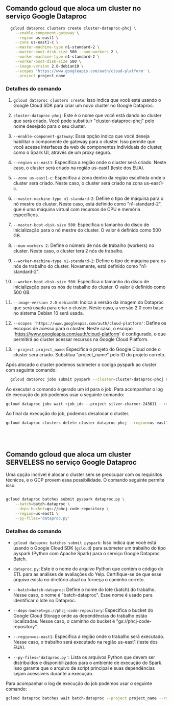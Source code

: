
## Comando gcloud que aloca um cluster no serviço Google Dataproc

```bash
  gcloud dataproc clusters create cluster-dataproc-phcj \
    --enable-component-gateway \
    --region us-east1 \
    --zone us-east1-c \
    --master-machine-type n1-standard-2 \
    --master-boot-disk-size 500 --num-workers 2 \
    --worker-machine-type n1-standard-2 \
    --worker-boot-disk-size 500 \
    --image-version 2.0-debian10 \
    --scopes 'https://www.googleapis.com/auth/cloud-platform' \
    --project project_name
```

### Detalhes do comando

1. `gcloud dataproc clusters create`: Isso indica que você está usando o Google Cloud SDK para criar um novo cluster no Google Dataproc.

2. `cluster-dataproc-phcj`: Este é o nome que você está dando ao cluster que será criado. Você pode substituir "cluster-dataproc-phcj" pelo nome desejado para o seu cluster.

3. `--enable-component-gateway`: Essa opção indica que você deseja habilitar o componente de gateway para o cluster. Isso permite que você acesse interfaces da web de componentes individuais do cluster, como o Spark UI, através de um proxy seguro.

4. `--region us-east1`: Especifica a região onde o cluster será criado. Neste caso, o cluster será criado na região us-east1 (leste dos EUA).

5. `--zone us-east1-c`: Especifica a zona dentro da região escolhida onde o cluster será criado. Neste caso, o cluster será criado na zona us-east1-c.

6. `--master-machine-type n1-standard-2`: Define o tipo de máquina para o nó mestre do cluster. Neste caso, está definido como "n1-standard-2", que é uma máquina virtual com recursos de CPU e memória específicos.

7. `--master-boot-disk-size 500`: Especifica o tamanho do disco de inicialização para o nó mestre do cluster. O valor é definido como 500 GB.

8. `--num-workers 2`: Define o número de nós de trabalho (workers) no cluster. Neste caso, o cluster terá 2 nós de trabalho.

9. `--worker-machine-type n1-standard-2`: Define o tipo de máquina para os nós de trabalho do cluster. Novamente, está definido como "n1-standard-2".

10. `--worker-boot-disk-size 500`: Especifica o tamanho do disco de inicialização para os nós de trabalho do cluster. O valor é definido como 500 GB.

11. `--image-version 2.0-debian10`: Indica a versão da imagem do Dataproc que será usada para criar o cluster. Neste caso, a versão 2.0 com base no sistema Debian 10 será usada.

12. `--scopes 'https://www.googleapis.com/auth/cloud-platform'`: Define os escopos de acesso para o cluster. Neste caso, o escopo 'https://www.googleapis.com/auth/cloud-platform' é configurado, o que permitirá ao cluster acessar recursos na Google Cloud Platform.

13. `--project project_name`: Especifica o projeto do Google Cloud onde o cluster será criado. Substitua "project_name" pelo ID do projeto correto.


Após alocado o cluster podemos submeter o codigo pyspark ao cluster com seguinte comando:

```bash
  gcloud dataproc jobs submit pyspark --cluster=cluster-dataproc-phcj dataproc.py
```

Ao executar o comando é gerado um id para o job. Para acompanhar o log de execução do job podemos usar o seguinte comando:

```bash
gcloud dataproc jobs wait <job_id> --project silver-charmer-243611 --region us-east1
```

Ao final da execução do job, podemos desalocar o cluster.

```bash
gcloud dataproc clusters delete cluster-dataproc-phcj --region=us-east1
```

<br>
<br>

## Comando gcloud que aloca um cluster SERVELESS no serviço Google Dataproc

Uma opção incrivel é alocar o cluster sem se preocupar com os requisitos técnicos, e o GCP provem essa possibilidade. O comando seguinte permite isso.

```bash

gcloud dataproc batches submit pyspark dataproc.py \
    --batch=batch-dataproc \
    --deps-bucket=gs://phcj-code-repository \
    --region=us-east1 \
    --py-files='dataproc.py'

```

### Detalhes do comando

- `gcloud dataproc batches submit pyspark`: Isso indica que você está usando o Google Cloud SDK (`gcloud`) para submeter um trabalho do tipo pyspark (Python com Apache Spark) para o serviço Google Dataproc Batch.

- `dataproc.py`: Este é o nome do arquivo Python que contém o código do ETL para as análises de avaliações do Yelp. Certifique-se de que esse arquivo exista no diretório atual ou forneça o caminho correto.

- `--batch=batch-dataproc`: Define o nome do lote (batch) do trabalho. Nesse caso, o nome é "batch-dataproc". Esse nome é usado para identificar o lote no Dataproc.

- `--deps-bucket=gs://phcj-code-repository`: Especifica o bucket do Google Cloud Storage onde as dependências do trabalho estão localizadas. Nesse caso, o caminho do bucket é "gs://phcj-code-repository".

- `--region=us-east1`: Especifica a região onde o trabalho será executado. Nesse caso, o trabalho será executado na região us-east1 (leste dos EUA).

- `--py-files='dataproc.py'`: Lista os arquivos Python que devem ser distribuídos e disponibilizados para o ambiente de execução do Spark. Isso garante que o arquivo de script principal e suas dependências sejam acessíveis durante a execução.

Para acompanhar o log de execução do job podemos usar o seguinte comando:

```bash
gcloud dataproc batches wait batch-dataproc --project project_name --region us-east1
```

